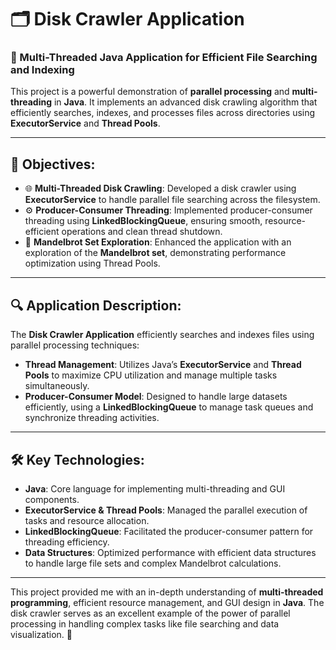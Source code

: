 # 🗂️ Disk Crawler Application

### 🚀 Multi-Threaded Java Application for Efficient File Searching and Indexing

This project is a powerful demonstration of **parallel processing** and **multi-threading** in **Java**. It implements an advanced disk crawling algorithm that efficiently searches, indexes, and processes files across directories using **ExecutorService** and **Thread Pools**.

---

## 🎯 Objectives:
- 🌐 **Multi-Threaded Disk Crawling**: Developed a disk crawler using **ExecutorService** to handle parallel file searching across the filesystem.
- ⚙️ **Producer-Consumer Threading**: Implemented producer-consumer threading using **LinkedBlockingQueue**, ensuring smooth, resource-efficient operations and clean thread shutdown.
- 🧠 **Mandelbrot Set Exploration**: Enhanced the application with an exploration of the **Mandelbrot set**, demonstrating performance optimization using Thread Pools.

---

## 🔍 Application Description:
The **Disk Crawler Application** efficiently searches and indexes files using parallel processing techniques:
- **Thread Management**: Utilizes Java’s **ExecutorService** and **Thread Pools** to maximize CPU utilization and manage multiple tasks simultaneously.
- **Producer-Consumer Model**: Designed to handle large datasets efficiently, using a **LinkedBlockingQueue** to manage task queues and synchronize threading activities.

---

## 🛠️ Key Technologies:
- **Java**: Core language for implementing multi-threading and GUI components.
- **ExecutorService & Thread Pools**: Managed the parallel execution of tasks and resource allocation.
- **LinkedBlockingQueue**: Facilitated the producer-consumer pattern for threading efficiency.
- **Data Structures**: Optimized performance with efficient data structures to handle large file sets and complex Mandelbrot calculations.

---

This project provided me with an in-depth understanding of **multi-threaded programming**, efficient resource management, and GUI design in **Java**. The disk crawler serves as an excellent example of the power of parallel processing in handling complex tasks like file searching and data visualization. 🌟
